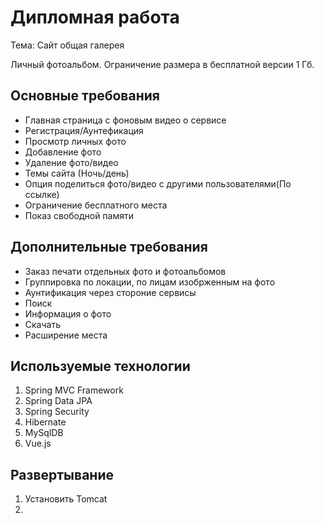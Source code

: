 # Дипломная работа

Тема: Cайт общая галерея

Личный фотоальбом. Ограничение размера в бесплатной версии 1 Гб.

## Основные требования

* Главная страница с фоновым видео о сервисе
* Регистрация/Аунтефикация 
* Просмотр личных фото
* Добавление фото
* Удаление фото/видео
* Темы сайта (Ночь/день)
* Опция поделиться фото/видео с другими пользователями(По ссылке)
* Ограничение бесплатного места
* Показ свободной памяти

## Дополнительные требования

* Заказ печати отдельных фото и фотоальбомов
* Группировка по локации, по лицам изобрженным на фото
* Аунтификация через стороние сервисы
* Поиск
* Информация о фото
* Скачать
* Расширение места 


## Используемые технологии

1. Spring MVC Framework
2. Spring Data JPA
3. Spring Security
4. Hibernate
5. MySqlDB
6. Vue.js

## Развертывание

1. Установить Tomcat
2.





